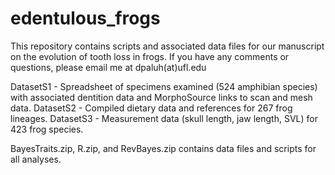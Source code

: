 # edentulous_frogs
This repository contains scripts and associated data files for our manuscript on the evolution of tooth loss in frogs. If you have any comments or questions, please email me at dpaluh(at)ufl.edu

DatasetS1 - Spreadsheet of specimens examined (524 amphibian species) with associated dentition data and MorphoSource links to scan and mesh data.
DatasetS2 - Compiled dietary data and references for 267 frog lineages.
DatasetS3 - Measurement data (skull length, jaw length, SVL) for 423 frog species.

BayesTraits.zip, R.zip, and RevBayes.zip contains data files and scripts for all analyses. 

